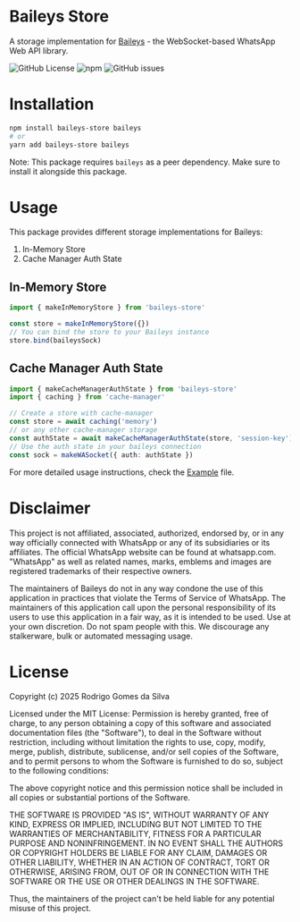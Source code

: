 # Baileys Store

A storage implementation for [Baileys](https://github.com/WhiskeySockets/Baileys) - the WebSocket-based WhatsApp Web API library.

![GitHub License](https://img.shields.io/github/license/rodrigogs/baileys-store)
![npm](https://img.shields.io/npm/v/baileys-store)
![GitHub issues](https://img.shields.io/github/issues/rodrigogs/baileys-store)

# Installation

```bash
npm install baileys-store baileys
# or
yarn add baileys-store baileys
```

Note: This package requires `baileys` as a peer dependency. Make sure to install it alongside this package.

# Usage

This package provides different storage implementations for Baileys:

1. In-Memory Store
2. Cache Manager Auth State

## In-Memory Store

```typescript
import { makeInMemoryStore } from 'baileys-store'

const store = makeInMemoryStore({})
// You can bind the store to your Baileys instance
store.bind(baileysSock)
```

## Cache Manager Auth State

```typescript
import { makeCacheManagerAuthState } from 'baileys-store'
import { caching } from 'cache-manager'

// Create a store with cache-manager
const store = await caching('memory')
// or any other cache-manager storage
const authState = await makeCacheManagerAuthState(store, 'session-key')
// Use the auth state in your baileys connection
const sock = makeWASocket({ auth: authState })
```

For more detailed usage instructions, check the [Example](Example/example.ts) file.

# Disclaimer
This project is not affiliated, associated, authorized, endorsed by, or in any way officially connected with WhatsApp or any of its subsidiaries or its affiliates.
The official WhatsApp website can be found at whatsapp.com. "WhatsApp" as well as related names, marks, emblems and images are registered trademarks of their respective owners.

The maintainers of Baileys do not in any way condone the use of this application in practices that violate the Terms of Service of WhatsApp. The maintainers of this application call upon the personal responsibility of its users to use this application in a fair way, as it is intended to be used.
Use at your own discretion. Do not spam people with this. We discourage any stalkerware, bulk or automated messaging usage.

# License
Copyright (c) 2025 Rodrigo Gomes da Silva

Licensed under the MIT License:
Permission is hereby granted, free of charge, to any person obtaining a copy
of this software and associated documentation files (the "Software"), to deal
in the Software without restriction, including without limitation the rights
to use, copy, modify, merge, publish, distribute, sublicense, and/or sell
copies of the Software, and to permit persons to whom the Software is
furnished to do so, subject to the following conditions:

The above copyright notice and this permission notice shall be included in all
copies or substantial portions of the Software.

THE SOFTWARE IS PROVIDED "AS IS", WITHOUT WARRANTY OF ANY KIND, EXPRESS OR
IMPLIED, INCLUDING BUT NOT LIMITED TO THE WARRANTIES OF MERCHANTABILITY,
FITNESS FOR A PARTICULAR PURPOSE AND NONINFRINGEMENT. IN NO EVENT SHALL THE
AUTHORS OR COPYRIGHT HOLDERS BE LIABLE FOR ANY CLAIM, DAMAGES OR OTHER
LIABILITY, WHETHER IN AN ACTION OF CONTRACT, TORT OR OTHERWISE, ARISING FROM,
OUT OF OR IN CONNECTION WITH THE SOFTWARE OR THE USE OR OTHER DEALINGS IN THE
SOFTWARE.

Thus, the maintainers of the project can't be held liable for any potential misuse of this project.
